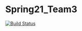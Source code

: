 # Spring21_Team3

[![Build Status](https://travis-ci.com/CSCI-3010-CUBoulder/Spring21_Team3.svg?branch=main)](https://travis-ci.com/CSCI-3010-CUBoulder/Spring21_Team3)
